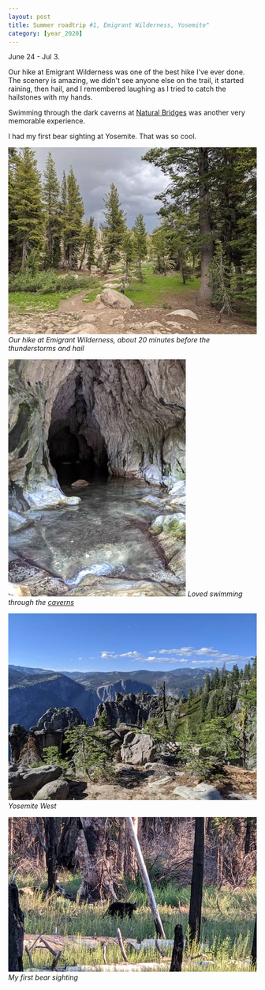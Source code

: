 ```yaml
---
layout: post
title: Summer roadtrip #1, Emigrant Wilderness, Yosemite"
category: [year_2020]
---
```

June 24 - Jul 3. 

Our hike at Emigrant Wilderness was one of the best hike I've ever done. The scenery is amazing, we didn't see anyone else on the trail, it started raining, then hail, and I remembered laughing as I tried to catch the hailstones with my hands.

Swimming through the dark caverns at [Natural Bridges](https://www.gocalaveras.com/business/outdoor-recreation/natural-bridges/) was another very memorable experience. 

I had my first bear sighting at Yosemite. That was so cool. 

![](images/summer3.jpg)
_Our hike at Emigrant Wilderness, about 20 minutes before the thunderstorms and hail_

![](images/summer2.jpg)
_Loved swimming through the [caverns](https://www.gocalaveras.com/business/outdoor-recreation/natural-bridges/)_

![](images/summer1.jpg)
_Yosemite West_

![](images/summer4.jpg)
_My first bear sighting_
